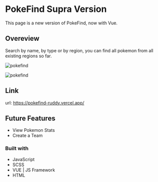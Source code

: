 # PokeFind Supra Version
This page is a new version of PokeFind, now with Vue.

## Overeview
Search by name, by type or by region, you can find all pokemon from all existing regions so far.

![pokefind](https://github.com/pablobenito2001/PokeFind-SupraVersion/assets/93626384/054542b7-01bb-4126-ab68-bcb01be16ed5)

![pokefind](https://github.com/pablobenito2001/PokeFind-SupraVersion/assets/93626384/69271344-3663-4680-9540-c06c69ace974)

## Link
url: https://pokefind-ruddy.vercel.app/

## Future Features
- View Pokemon Stats
- Create a Team

### Built with
- JavaScript
- SCSS
- VUE | JS Framework
- HTML
